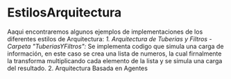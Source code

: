 # EstilosArquitectura

Aaqui encontraremos algunos ejemplos de implementaciones de los diferentes estilos de Arquitectura:
*1. Arquitectura de Tuberias y Filtros - Carpeta "TuberiasYFiltros":* Se implementa codigo que simula una carga de información, en este caso se crea una lista de numeros, la cual firnalmente la transforma multiplicando cada elemento de la lista y se simula una carga del resultado.
2. Arquitectura Basada en Agentes
